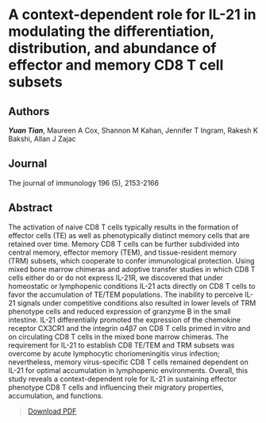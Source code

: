 # A context-dependent role for IL-21 in modulating the differentiation, distribution, and abundance of effector and memory CD8 T cell subsets


<!--more-->

## Authors
***Yuan Tian***, Maureen A Cox, Shannon M Kahan, Jennifer T Ingram, Rakesh K Bakshi, Allan J Zajac

## Journal
The journal of immunology 196 (5), 2153-2166

## Abstract
The activation of naive CD8 T cells typically results in the formation of effector cells (TE) as well as phenotypically distinct memory cells that are retained over time. Memory CD8 T cells can be further subdivided into central memory, effector memory (TEM), and tissue-resident memory (TRM) subsets, which cooperate to confer immunological protection. Using mixed bone marrow chimeras and adoptive transfer studies in which CD8 T cells either do or do not express IL-21R, we discovered that under homeostatic or lymphopenic conditions IL-21 acts directly on CD8 T cells to favor the accumulation of TE/TEM populations. The inability to perceive IL-21 signals under competitive conditions also resulted in lower levels of TRM phenotype cells and reduced expression of granzyme B in the small intestine. IL-21 differentially promoted the expression of the chemokine receptor CX3CR1 and the integrin α4β7 on CD8 T cells primed in vitro and on circulating CD8 T cells in the mixed bone marrow chimeras. The requirement for IL-21 to establish CD8 TE/TEM and TRM subsets was overcome by acute lymphocytic choriomeningitis virus infection; nevertheless, memory virus-specific CD8 T cells remained dependent on IL-21 for optimal accumulation in lymphopenic environments. Overall, this study reveals a context-dependent role for IL-21 in sustaining effector phenotype CD8 T cells and influencing their migratory properties, accumulation, and functions.

> [Download PDF](1401236.pdf)
